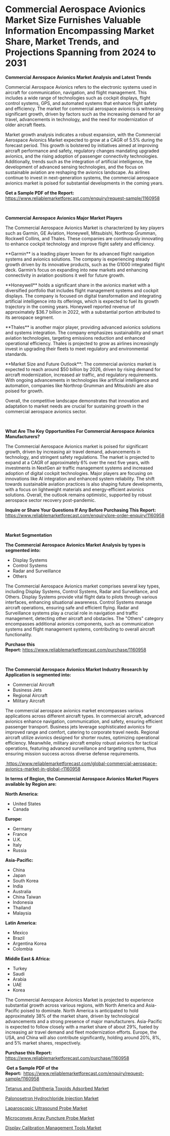 <p><h1>Commercial Aerospace Avionics Market Size Furnishes Valuable Information Encompassing Market Share, Market Trends, and Projections Spanning from 2024 to 2031</h1></p><p><strong>Commercial Aerospace Avionics Market Analysis and Latest Trends</strong></p>
<p><p>Commercial Aerospace Avionics refers to the electronic systems used in aircraft for communication, navigation, and flight management. This includes a wide range of technologies such as cockpit displays, flight control systems, GPS, and automated systems that enhance flight safety and efficiency. The market for commercial aerospace avionics is witnessing significant growth, driven by factors such as the increasing demand for air travel, advancements in technology, and the need for modernization of older aircraft fleets.</p><p>Market growth analysis indicates a robust expansion, with the Commercial Aerospace Avionics Market expected to grow at a CAGR of 5.5% during the forecast period. This growth is bolstered by initiatives aimed at improving aircraft performance and safety, regulatory changes mandating upgraded avionics, and the rising adoption of passenger connectivity technologies. Additionally, trends such as the integration of artificial intelligence, the development of advanced sensing technologies, and the focus on sustainable aviation are reshaping the avionics landscape. As airlines continue to invest in next-generation systems, the commercial aerospace avionics market is poised for substantial developments in the coming years.</p></p>
<p><strong>Get a Sample PDF of the Report:&nbsp;</strong> <a href="https://www.reliablemarketforecast.com/enquiry/request-sample/1160958?utm_campaign=1134&utm_medium=2&utm_source=Github&utm_content=ia&utm_term=05122024&utm_id=commercial-aerospace-avionics">https://www.reliablemarketforecast.com/enquiry/request-sample/1160958</a></p>
<p>&nbsp;</p>
<p><strong>Commercial Aerospace Avionics Major Market Players</strong></p>
<p><p>The Commercial Aerospace Avionics Market is characterized by key players such as Garmin, GE Aviation, Honeywell, Mitsubishi, Northrop Grumman, Rockwell Collins, and Thales. These companies are continuously innovating to enhance cockpit technology and improve flight safety and efficiency.</p><p>**Garmin** is a leading player known for its advanced flight navigation systems and avionics solutions. The company is experiencing steady growth driven by its innovative products, such as the G1000 integrated flight deck. Garmin’s focus on expanding into new markets and enhancing connectivity in aviation positions it well for future growth.</p><p>**Honeywell** holds a significant share in the avionics market with a diversified portfolio that includes flight management systems and cockpit displays. The company is focused on digital transformation and integrating artificial intelligence into its offerings, which is expected to fuel its growth trajectory in the coming years. Honeywell reported revenue of approximately $36.7 billion in 2022, with a substantial portion attributed to its aerospace segment.</p><p>**Thales** is another major player, providing advanced avionics solutions and systems integration. The company emphasizes sustainability and smart aviation technologies, targeting emissions reduction and enhanced operational efficiency. Thales is projected to grow as airlines increasingly invest in upgrading their fleets to meet regulatory and environmental standards.</p><p>**Market Size and Future Outlook**: The commercial avionics market is expected to reach around $50 billion by 2026, driven by rising demand for aircraft modernization, increased air traffic, and regulatory requirements. With ongoing advancements in technologies like artificial intelligence and automation, companies like Northrop Grumman and Mitsubishi are also poised for growth.</p><p>Overall, the competitive landscape demonstrates that innovation and adaptation to market needs are crucial for sustaining growth in the commercial aerospace avionics sector.</p></p>
<p>&nbsp;</p>
<p><strong>What Are The Key Opportunities For Commercial Aerospace Avionics Manufacturers?</strong></p>
<p><p>The Commercial Aerospace Avionics market is poised for significant growth, driven by increasing air travel demand, advancements in technology, and stringent safety regulations. The market is projected to expand at a CAGR of approximately 6% over the next five years, with investments in NextGen air traffic management systems and increased adoption of digital cockpit technologies. Major players are focusing on innovations like AI integration and enhanced system reliability. The shift towards sustainable aviation practices is also shaping future developments, with a focus on lightweight materials and energy-efficient avionics solutions. Overall, the outlook remains optimistic, supported by robust aerospace sector recovery post-pandemic.</p></p>
<p><strong>Inquire or Share Your Questions If Any Before Purchasing This Report:</strong> <a href="https://www.reliablemarketforecast.com/enquiry/pre-order-enquiry/1160958?utm_campaign=1134&utm_medium=2&utm_source=Github&utm_content=ia&utm_term=05122024&utm_id=commercial-aerospace-avionics">https://www.reliablemarketforecast.com/enquiry/pre-order-enquiry/1160958</a></p>
<p>&nbsp;</p>
<p><strong>Market Segmentation</strong></p>
<p><strong>The Commercial Aerospace Avionics Market Analysis by types is segmented into:</strong></p>
<p><ul><li>Display Systems</li><li>Control Systems</li><li>Radar and Surveillance</li><li>Others</li></ul></p>
<p><p>The Commercial Aerospace Avionics market comprises several key types, including Display Systems, Control Systems, Radar and Surveillance, and Others. Display Systems provide vital flight data to pilots through various interfaces, enhancing situational awareness. Control Systems manage aircraft operations, ensuring safe and efficient flying. Radar and Surveillance systems play a crucial role in navigation and traffic management, detecting other aircraft and obstacles. The "Others" category encompasses additional avionics components, such as communication systems and flight management systems, contributing to overall aircraft functionality.</p></p>
<p><strong>Purchase this Report:&nbsp;</strong><a href="https://www.reliablemarketforecast.com/purchase/1160958?utm_campaign=1134&utm_medium=2&utm_source=Github&utm_content=ia&utm_term=05122024&utm_id=commercial-aerospace-avionics">https://www.reliablemarketforecast.com/purchase/1160958</a></p>
<p>&nbsp;</p>
<p><strong>The Commercial Aerospace Avionics Market Industry Research by Application is segmented into:</strong></p>
<p><ul><li>Commercial Aircraft</li><li>Business Jets</li><li>Regional Aircraft</li><li>Military Aircraft</li></ul></p>
<p><p>The commercial aerospace avionics market encompasses various applications across different aircraft types. In commercial aircraft, advanced avionics enhance navigation, communication, and safety, ensuring efficient passenger transport. Business jets leverage sophisticated avionics for improved range and comfort, catering to corporate travel needs. Regional aircraft utilize avionics designed for shorter routes, optimizing operational efficiency. Meanwhile, military aircraft employ robust avionics for tactical operations, featuring advanced surveillance and targeting systems, thus ensuring mission success across diverse defense requirements.</p></p>
<p><a href="https://www.reliablemarketforecast.com/global-commercial-aerospace-avionics-market-in-global-r1160958?utm_campaign=1134&utm_medium=2&utm_source=Github&utm_content=ia&utm_term=05122024&utm_id=commercial-aerospace-avionics">&nbsp;https://www.reliablemarketforecast.com/global-commercial-aerospace-avionics-market-in-global-r1160958</a></p>
<p><strong>In terms of Region, the Commercial Aerospace Avionics Market Players available by Region are:</strong></p>
<p>
    <p> <strong> North America: </strong>
        <ul>
            <li>United States</li>
            <li>Canada</li>
        </ul>
        </p> 
    <p> <strong> Europe: </strong>
        <ul>
            <li>Germany</li>
            <li>France</li>
            <li>U.K.</li>
            <li>Italy</li>
            <li>Russia</li>
        </ul>
        </p> 
    <p> <strong> Asia-Pacific: </strong>
        <ul>
            <li>China</li>
            <li>Japan</li>
            <li>South Korea</li>
            <li>India</li>
            <li>Australia</li>
            <li>China Taiwan</li>
            <li>Indonesia</li>
            <li>Thailand</li>
            <li>Malaysia</li>
        </ul>
        </p> 
    <p> <strong> Latin America: </strong>
        <ul>
            <li>Mexico</li>
            <li>Brazil</li>
            <li>Argentina Korea</li>
            <li>Colombia</li>
        </ul>
        </p> 
    <p> <strong> Middle East & Africa: </strong>
        <ul>
            <li>Turkey</li>
            <li>Saudi</li>
            <li>Arabia</li>
            <li>UAE</li>
            <li>Korea</li>
        </ul>
    </p>
    </p>
<p><p>The Commercial Aerospace Avionics Market is projected to experience substantial growth across various regions, with North America and Asia-Pacific poised to dominate. North America is anticipated to hold approximately 38% of the market share, driven by technological advancements and a strong presence of major manufacturers. Asia-Pacific is expected to follow closely with a market share of about 29%, fueled by increasing air travel demand and fleet modernization efforts. Europe, the USA, and China will also contribute significantly, holding around 20%, 8%, and 5% market shares, respectively.</p></p>
<p><strong>Purchase this Report: </strong><a href="https://www.reliablemarketforecast.com/purchase/1160958?utm_campaign=1134&utm_medium=2&utm_source=Github&utm_content=ia&utm_term=05122024&utm_id=commercial-aerospace-avionics">https://www.reliablemarketforecast.com/purchase/1160958</a></p>
<p>&nbsp;<strong>Get a Sample PDF of the Report:&nbsp;&nbsp;</strong><a href="https://www.reliablemarketforecast.com/enquiry/request-sample/1160958?utm_campaign=1134&utm_medium=2&utm_source=Github&utm_content=ia&utm_term=05122024&utm_id=commercial-aerospace-avionics">https://www.reliablemarketforecast.com/enquiry/request-sample/1160958</a></p>
<p><strong></strong></p>
<p><p><a href="https://www.linkedin.com/pulse/latest-tetanus-diphtheria-toxoids-adsorbed-market-research-sy57c?utm_campaign=1134&utm_medium=2&utm_source=Github&utm_content=ia&utm_term=05122024&utm_id=commercial-aerospace-avionics">Tetanus and Diphtheria Toxoids Adsorbed Market</a></p><p><a href="https://www.linkedin.com/pulse/palonosetron-hydrochloride-injection-market-scope-provide-gfvce?utm_campaign=1134&utm_medium=2&utm_source=Github&utm_content=ia&utm_term=05122024&utm_id=commercial-aerospace-avionics">Palonosetron Hydrochloride Injection Market</a></p><p><a href="https://issuu.com/reportprime-2/docs/laparoscopic-ultrasound-probe-market-size-2030.ppt?utm_campaign=1134&utm_medium=2&utm_source=Github&utm_content=ia&utm_term=05122024&utm_id=commercial-aerospace-avionics">Laparoscopic Ultrasound Probe Market</a></p><p><a href="https://issuu.com/reportprime-2/docs/microconvex-array-puncture-probe-market-size-2030.?utm_campaign=1134&utm_medium=2&utm_source=Github&utm_content=ia&utm_term=05122024&utm_id=commercial-aerospace-avionics">Microconvex Array Puncture Probe Market</a></p><p><a href="https://www.linkedin.com/pulse/scope-trends-display-calibration-management-tools-market-latest-f1qce?utm_campaign=1134&utm_medium=2&utm_source=Github&utm_content=ia&utm_term=05122024&utm_id=commercial-aerospace-avionics">Display Calibration Management Tools Market</a></p></p>